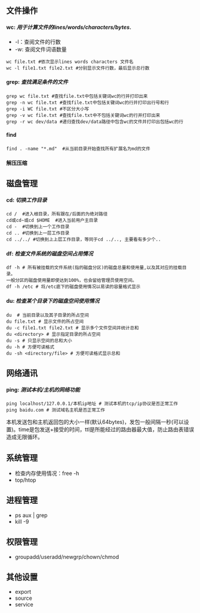 ## 文件操作

#### wc: *用于计算文件的lines/words/characters/bytes*.
* -l：查阅文件的行数 
* -w: 查阅文件词语数量
 
```
wc file.txt #依次显示lines words characters 文件名
wc -l file1.txt file2.txt #分别显示文件行数，最后显示总行数
```
#### grep: *查找满足条件的文件*
```
grep wc file.txt #查找file.txt中包括关键词wc的行并打印出来
grep -n wc file.txt #查找file.txt中包括关键词wc的行并打印出行号和行
grep -i WC file.txt #不区分大小写
grep -v wc file.txt #查找file.txt中不包括关键词wc的行并打印出来
grep -r wc dev/data #递归查找dev/data路径中包含wc的文件并打印出包括wc的行

```
#### find	
```
find . -name "*.md"  #从当前目录开始查找所有扩展名为md的文件 
```
#### 解压压缩

## 磁盘管理
#### cd: *切换工作目录*
```
cd /  #进入根目录，所有跟在/后面的为绝对路径
cd或cd~或cd $HOME  #进入当前用户主目录
cd -  #切换到上一个工作目录
cd .. #切换到上一层工作目录
cd ../../ #切换到上上层工作目录，等同于cd ../.., 主要看有多少个..
```
#### df: *检查文件系统的磁盘空间占用情况*
```
df -h # 所有被挂载的文件系统(指的磁盘分区)的磁盘总量和使用量,以及其对应的挂载目录。
一般分区的磁盘使用量即使达到100%，也会留给管理员使用空间。
df -h /etc # 将/etc底下的磁盘使用情况以易读的容量格式显示
```
#### du: *检查某个目录下的磁盘空间使用情况*
```
du  # 当前目录以及其子目录的所占空间
du file.txt # 显示文件的所占空间
du -c file1.txt file2.txt # 显示多个文件空间并统计总和
du <directory> # 显示指定目录的所占空间
du -s # 只显示空间的总和大小
du -h # 方便可读格式
du -sh <directory/file> # 方便可读格式显示总和
```

## 网络通讯
#### ping: *测试本机/主机的网络功能*
```
ping localhost/127.0.0.1/本机ip地址 # 测试本机的tcp/ip协议是否正常工作
ping baidu.com # 测试域名主机是否正常工作
```
本机发送包和主机返回包的大小一样(默认64bytes)，发包一般间隔一秒(可以设置)。time是包发送+接受的时间，ttl是所能经过的路由器最大值，防止路由表错误造成无限循环。

## 系统管理
* 检查内存使用情况：free -h
* top/htop

## 进程管理

* ps aux | grep <name>
* kill -9 <pid>

## 权限管理

* groupadd/useradd/newgrp/chown/chmod

## 其他设置

* export
* source
* service